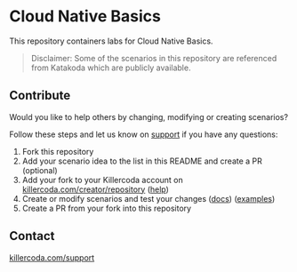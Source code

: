# Cloud Native Basics

This repository containers labs for Cloud Native Basics.

> Disclaimer: Some of the scenarios in this repository are referenced from Katakoda which are publicly available.

## Contribute

Would you like to help others by changing, modifying or creating scenarios?

Follow these steps and let us know on [support](https://killercoda.com/support) if you have any questions:

1) Fork this repository
2) Add your scenario idea to the list in this README and create a PR (optional)
3) Add your fork to your Killercoda account on [killercoda.com/creator/repository](https://killercoda.com/creator/repository) ([help](https://killercoda.com/creators/get-started))
4) Create or modify scenarios and test your changes ([docs](https://killercoda.com/creators)) ([examples](https://github.com/killercoda/scenario-examples))
5) Create a PR from your fork into this repository


## Contact

[killercoda.com/support](https://killercoda.com/support)
